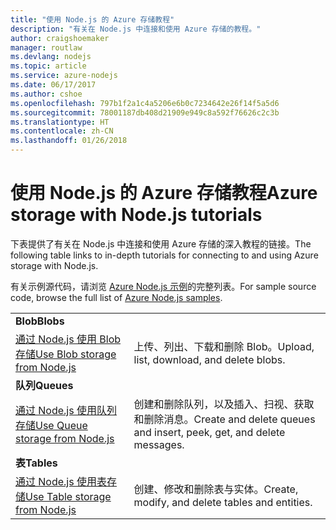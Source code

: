 ```yaml
---
title: "使用 Node.js 的 Azure 存储教程"
description: "有关在 Node.js 中连接和使用 Azure 存储的教程。"
author: craigshoemaker
manager: routlaw
ms.devlang: nodejs
ms.topic: article
ms.service: azure-nodejs
ms.date: 06/17/2017
ms.author: cshoe
ms.openlocfilehash: 797b1f2a1c4a5206e6b0c7234642e26f14f5a5d6
ms.sourcegitcommit: 78001187db408d21909e949c8a592f76626c2c3b
ms.translationtype: HT
ms.contentlocale: zh-CN
ms.lasthandoff: 01/26/2018
---
```

# <a name="azure-storage-with-nodejs-tutorials"></a><span data-ttu-id="82563-103">使用 Node.js 的 Azure 存储教程</span><span class="sxs-lookup"><span data-stu-id="82563-103">Azure storage with Node.js tutorials</span></span>

<span data-ttu-id="82563-104">下表提供了有关在 Node.js 中连接和使用 Azure 存储的深入教程的链接。</span><span class="sxs-lookup"><span data-stu-id="82563-104">The following table links to in-depth tutorials for connecting to and using Azure storage with Node.js.</span></span>

<span data-ttu-id="82563-105">有关示例源代码，请浏览 [Azure Node.js 示例](https://azure.microsoft.com/resources/samples/?term=nodejs)的完整列表。</span><span class="sxs-lookup"><span data-stu-id="82563-105">For sample source code, browse the full list of [Azure Node.js samples](https://azure.microsoft.com/resources/samples/?term=nodejs).</span></span>

| | |
|---|---|
| <span data-ttu-id="82563-106">**Blob**</span><span class="sxs-lookup"><span data-stu-id="82563-106">**Blobs**</span></span> ||
| [<span data-ttu-id="82563-107">通过 Node.js 使用 Blob 存储</span><span class="sxs-lookup"><span data-stu-id="82563-107">Use Blob storage from Node.js</span></span>](http://docs.microsoft.com/azure/storage/storage-nodejs-how-to-use-blob-storage?toc=/azure/node/toc.json&bc=/azure/node/toc.json) | <span data-ttu-id="82563-108">上传、列出、下载和删除 Blob。</span><span class="sxs-lookup"><span data-stu-id="82563-108">Upload, list, download, and delete blobs.</span></span> |
| <span data-ttu-id="82563-109">**队列**</span><span class="sxs-lookup"><span data-stu-id="82563-109">**Queues**</span></span> ||
| [<span data-ttu-id="82563-110">通过 Node.js 使用队列存储</span><span class="sxs-lookup"><span data-stu-id="82563-110">Use Queue storage from Node.js</span></span>](http://docs.microsoft.com/azure/storage/storage-nodejs-how-to-use-queues?toc=/azure/node/toc.json&bc=/azure/node/toc.json) | <span data-ttu-id="82563-111">创建和删除队列，以及插入、扫视、获取和删除消息。</span><span class="sxs-lookup"><span data-stu-id="82563-111">Create and delete queues and insert, peek, get, and delete messages.</span></span> |
| <span data-ttu-id="82563-112">**表**</span><span class="sxs-lookup"><span data-stu-id="82563-112">**Tables**</span></span> ||
| [<span data-ttu-id="82563-113">通过 Node.js 使用表存储</span><span class="sxs-lookup"><span data-stu-id="82563-113">Use Table storage from Node.js</span></span>](http://docs.microsoft.com/azure/storage/storage-nodejs-how-to-use-table-storage?toc=/azure/node/toc.json&bc=/azure/node/toc.json) | <span data-ttu-id="82563-114">创建、修改和删除表与实体。</span><span class="sxs-lookup"><span data-stu-id="82563-114">Create, modify, and delete tables and entities.</span></span> |

